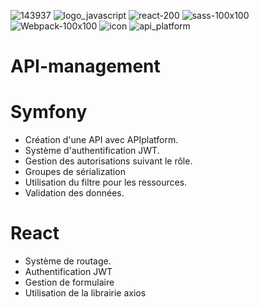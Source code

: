 ![143937](https://user-images.githubusercontent.com/43074465/98483568-c0d27480-2209-11eb-83f1-a5e27b48f732.png)
![logo_javascript](https://user-images.githubusercontent.com/43074465/98482792-fecc9a00-2203-11eb-8461-ceb47c8a20a8.png)
![react-200](https://user-images.githubusercontent.com/43074465/105323367-57d48900-5bca-11eb-8cc8-66723fa2e6d6.png)
![sass-100x100](https://user-images.githubusercontent.com/43074465/98483226-e0b46900-2206-11eb-9529-73a273dbcdb4.png)
![Webpack-100x100](https://user-images.githubusercontent.com/43074465/98483244-f164df00-2206-11eb-899e-f7e096dc9c85.png)
![icon](https://user-images.githubusercontent.com/43074465/98969194-e5329780-250e-11eb-8b4b-40c3c1edad88.png)
![api_platform](https://user-images.githubusercontent.com/43074465/103160581-63a17b00-47d7-11eb-9cca-f83688eb9740.png)
# API-management

# Symfony
- Création d'une API avec APIplatform.
- Système d'authentification JWT.
- Gestion des autorisations suivant le rôle.
- Groupes de sérialization
- Utilisation du filtre pour les ressources.
- Validation des données.

# React
- Système de routage.
- Authentification JWT
- Gestion de formulaire
- Utilisation de la librairie axios
